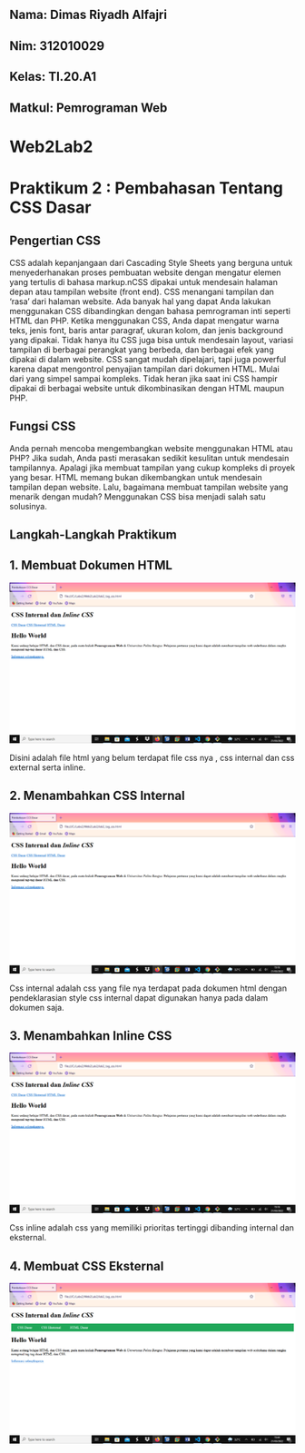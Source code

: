 ## Nama: Dimas Riyadh Alfajri
## Nim: 312010029
## Kelas: TI.20.A1
## Matkul: Pemrograman Web


# Web2Lab2
# Praktikum 2 : Pembahasan Tentang CSS Dasar

## Pengertian CSS
CSS adalah kepanjangaan dari Cascading Style Sheets yang berguna untuk menyederhanakan proses pembuatan website dengan mengatur elemen yang tertulis di bahasa markup.nCSS dipakai untuk mendesain halaman depan atau tampilan website (front end). CSS menangani tampilan dan ‘rasa’ dari halaman website. Ada banyak hal yang dapat Anda lakukan menggunakan CSS dibandingkan dengan bahasa pemrograman inti seperti HTML dan PHP. Ketika menggunakan CSS, Anda dapat mengatur warna teks, jenis font, baris antar paragraf, ukuran kolom, dan jenis background yang dipakai. Tidak hanya itu CSS juga bisa untuk mendesain layout, variasi tampilan di berbagai perangkat yang berbeda, dan berbagai efek yang dipakai di dalam website. CSS sangat mudah dipelajari, tapi juga powerful karena dapat mengontrol penyajian tampilan dari dokumen HTML. Mulai dari yang simpel sampai kompleks. Tidak heran jika saat ini CSS hampir dipakai di berbagai website untuk dikombinasikan dengan HTML maupun PHP.

## Fungsi CSS
Anda pernah mencoba mengembangkan website menggunakan HTML atau PHP? Jika sudah, Anda pasti merasakan sedikit kesulitan untuk mendesain tampilannya. Apalagi jika membuat tampilan yang cukup kompleks di proyek yang besar. HTML memang bukan dikembangkan untuk mendesain tampilan depan website. Lalu, bagaimana membuat tampilan website yang menarik dengan mudah? Menggunakan CSS bisa menjadi salah satu solusinya.

## Langkah-Langkah Praktikum
## 1. Membuat Dokumen HTML

![gambar1](screenshot/hasil1.png)

Disini adalah file html yang belum terdapat file css nya , css internal dan css external serta inline.

## 2. Menambahkan CSS Internal

![gambar1](screenshot/hasil2.png)

Css internal adalah css yang file nya terdapat pada dokumen html dengan pendeklarasian style css internal dapat digunakan hanya pada dalam dokumen saja.

## 3. Menambahkan Inline CSS

![gambar1](screenshot/hasil2.png)

Css inline adalah css yang memiliki prioritas tertinggi dibanding internal dan eksternal.

## 4. Membuat CSS Eksternal

![gambar1](screenshot/hasil3.png)









